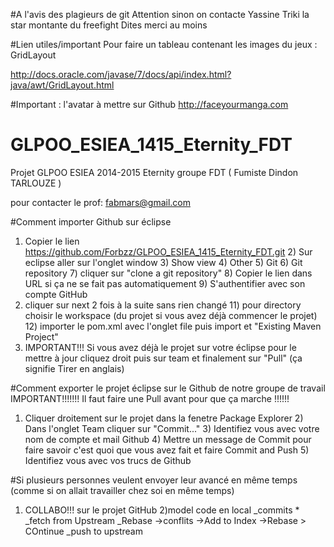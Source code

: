 
#A l'avis des plagieurs de git
Attention sinon on contacte Yassine Triki la star montante du freefight
Dites merci au moins


#Lien utiles/important
Pour faire un tableau contenant les images du jeux : GridLayout

http://docs.oracle.com/javase/7/docs/api/index.html?java/awt/GridLayout.html

#Important : l'avatar à mettre sur Github
http://faceyourmanga.com

# GLPOO_ESIEA_1415_Eternity_FDT
Projet GLPOO ESIEA 2014-2015 Eternity groupe FDT ( Fumiste Dindon TARLOUZE )

pour contacter le prof: fabmars@gmail.com

#Comment importer Github sur éclipse
1) Copier le lien https://github.com/Forbzz/GLPOO_ESIEA_1415_Eternity_FDT.git 2) Sur eclipse aller sur l'onglet window 3) Show view 4) Other 5) Git 6) Git repository 7) cliquer sur "clone a git repository" 8) Copier le lien dans URL si ça ne se fait pas automatiquement 9) S'authentifier avec son compte GitHub
10) cliquer sur next 2 fois à la suite sans rien changé 11) pour directory choisir le workspace (du projet si vous avez déjà commencer le projet) 12) importer le pom.xml avec l'onglet file puis import et "Existing Maven Project"
11) IMPORTANT!!! Si vous avez déjà le projet sur votre éclipse pour le mettre à jour cliquez droit puis sur team et finalement sur "Pull" (ça signifie Tirer en anglais)

#Comment exporter le projet éclipse sur le Github de notre groupe de travail
IMPORTANT!!!!!!! Il faut faire une Pull avant pour que ça marche !!!!!!
1) Cliquer droitement sur le projet dans la fenetre Package Explorer 2) Dans l'onglet Team cliquer sur "Commit..." 3) Identifiez vous avec votre nom de compte et mail Github 4) Mettre un message de Commit pour faire savoir c'est quoi que vous avez fait et faire Commit and Push 5) Identifiez vous avec vos trucs de Github

#Si plusieurs personnes veulent envoyer leur avancé en même temps (comme si on allait travailler chez soi en même temps)
1) COLLABO!!!
  sur le projet GitHub
2)model code en local
  _commits *
  _fetch from Upstream
  _Rebase
    ->conflits
      ->Add to Index
      ->Rebase > COntinue
_push to upstream


